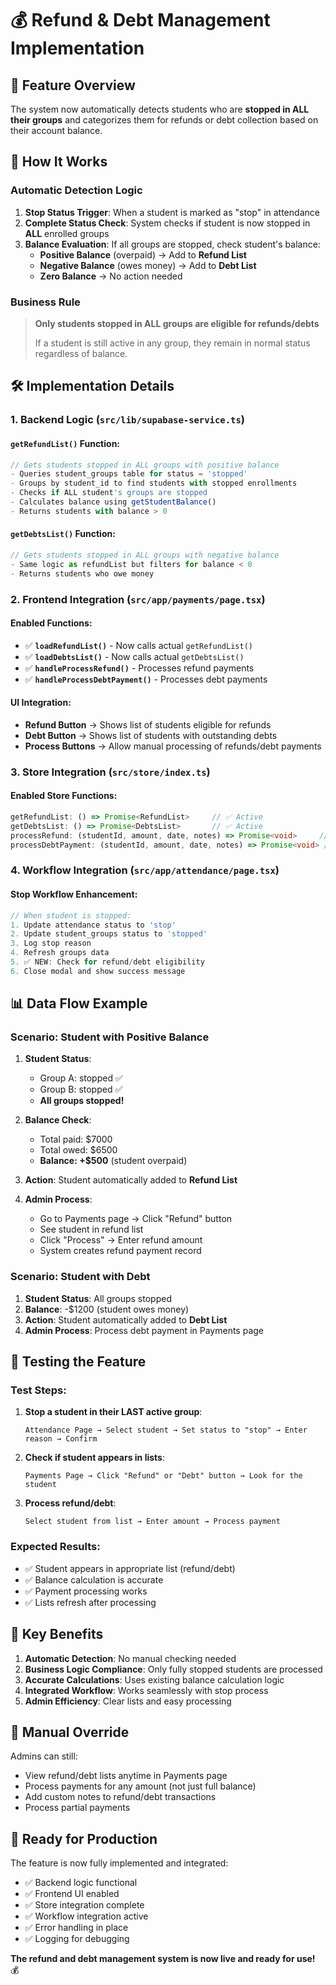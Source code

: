 # 💰 Refund & Debt Management Implementation

## 🎯 **Feature Overview**

The system now automatically detects students who are **stopped in ALL their groups** and categorizes them for refunds or debt collection based on their account balance.

## 🔄 **How It Works**

### **Automatic Detection Logic**

1. **Stop Status Trigger**: When a student is marked as "stop" in attendance
2. **Complete Status Check**: System checks if student is now stopped in **ALL** enrolled groups
3. **Balance Evaluation**: If all groups are stopped, check student's balance:
   - **Positive Balance** (overpaid) → Add to **Refund List**
   - **Negative Balance** (owes money) → Add to **Debt List**
   - **Zero Balance** → No action needed

### **Business Rule**
> **Only students stopped in ALL groups are eligible for refunds/debts**
> 
> If a student is still active in any group, they remain in normal status regardless of balance.

## 🛠️ **Implementation Details**

### **1. Backend Logic (`src/lib/supabase-service.ts`)**

#### **`getRefundList()` Function:**
```typescript
// Gets students stopped in ALL groups with positive balance
- Queries student_groups table for status = 'stopped'
- Groups by student_id to find students with stopped enrollments
- Checks if ALL student's groups are stopped
- Calculates balance using getStudentBalance()
- Returns students with balance > 0
```

#### **`getDebtsList()` Function:**
```typescript
// Gets students stopped in ALL groups with negative balance  
- Same logic as refundList but filters for balance < 0
- Returns students who owe money
```

### **2. Frontend Integration (`src/app/payments/page.tsx`)**

#### **Enabled Functions:**
- ✅ **`loadRefundList()`** - Now calls actual `getRefundList()`
- ✅ **`loadDebtsList()`** - Now calls actual `getDebtsList()`
- ✅ **`handleProcessRefund()`** - Processes refund payments
- ✅ **`handleProcessDebtPayment()`** - Processes debt payments

#### **UI Integration:**
- **Refund Button** → Shows list of students eligible for refunds
- **Debt Button** → Shows list of students with outstanding debts
- **Process Buttons** → Allow manual processing of refunds/debt payments

### **3. Store Integration (`src/store/index.ts`)**

#### **Enabled Store Functions:**
```typescript
getRefundList: () => Promise<RefundList>     // ✅ Active
getDebtsList: () => Promise<DebtsList>       // ✅ Active  
processRefund: (studentId, amount, date, notes) => Promise<void>     // ✅ Active
processDebtPayment: (studentId, amount, date, notes) => Promise<void> // ✅ Active
```

### **4. Workflow Integration (`src/app/attendance/page.tsx`)**

#### **Stop Workflow Enhancement:**
```typescript
// When student is stopped:
1. Update attendance status to 'stop'
2. Update student_groups status to 'stopped'
3. Log stop reason
4. Refresh groups data
5. ✅ NEW: Check for refund/debt eligibility
6. Close modal and show success message
```

## 📊 **Data Flow Example**

### **Scenario: Student with Positive Balance**

1. **Student Status**: 
   - Group A: stopped ✅
   - Group B: stopped ✅ 
   - **All groups stopped!**

2. **Balance Check**:
   - Total paid: $7000
   - Total owed: $6500  
   - **Balance: +$500** (student overpaid)

3. **Action**: Student automatically added to **Refund List**

4. **Admin Process**:
   - Go to Payments page → Click "Refund" button
   - See student in refund list
   - Click "Process" → Enter refund amount
   - System creates refund payment record

### **Scenario: Student with Debt**

1. **Student Status**: All groups stopped
2. **Balance**: -$1200 (student owes money)
3. **Action**: Student automatically added to **Debt List**
4. **Admin Process**: Process debt payment in Payments page

## 🧪 **Testing the Feature**

### **Test Steps:**

1. **Stop a student in their LAST active group**:
   ```
   Attendance Page → Select student → Set status to "stop" → Enter reason → Confirm
   ```

2. **Check if student appears in lists**:
   ```
   Payments Page → Click "Refund" or "Debt" button → Look for the student
   ```

3. **Process refund/debt**:
   ```
   Select student from list → Enter amount → Process payment
   ```

### **Expected Results:**

- ✅ Student appears in appropriate list (refund/debt)
- ✅ Balance calculation is accurate
- ✅ Payment processing works
- ✅ Lists refresh after processing

## 🎯 **Key Benefits**

1. **Automatic Detection**: No manual checking needed
2. **Business Logic Compliance**: Only fully stopped students are processed
3. **Accurate Calculations**: Uses existing balance calculation logic
4. **Integrated Workflow**: Works seamlessly with stop process
5. **Admin Efficiency**: Clear lists and easy processing

## 🔧 **Manual Override**

Admins can still:
- View refund/debt lists anytime in Payments page
- Process payments for any amount (not just full balance)
- Add custom notes to refund/debt transactions
- Process partial payments

## 🚀 **Ready for Production**

The feature is now fully implemented and integrated:
- ✅ Backend logic functional
- ✅ Frontend UI enabled  
- ✅ Store integration complete
- ✅ Workflow integration active
- ✅ Error handling in place
- ✅ Logging for debugging

**The refund and debt management system is now live and ready for use!** 💰
